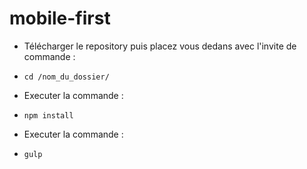 # mobile-first

* Télécharger le repository puis placez vous dedans avec l'invite de commande :
* <pre><code>cd /nom_du_dossier/ </code></pre>

* Executer la commande :
* <pre><code>npm install</code></pre>

* Executer la commande :
* <pre><code>gulp</code></pre>

